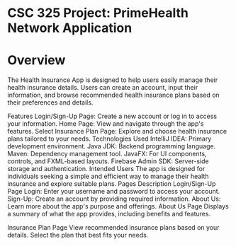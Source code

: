 # CSC 325 Project: PrimeHealth Network Application

# Overview
The Health Insurance App is designed to help users easily manage their health insurance details. Users can create an account, input their information, and browse recommended health insurance plans based on their preferences and details.

Features
Login/Sign-Up Page: Create a new account or log in to access your information.
Home Page: View and navigate through the app's features.
Select Insurance Plan Page: Explore and choose health insurance plans tailored to your needs.
Technologies Used
IntelliJ IDEA: Primary development environment.
Java JDK: Backend programming language.
Maven: Dependency management tool.
JavaFX: For UI components, controls, and FXML-based layouts.
Firebase Admin SDK: Server-side storage and authentication.
Intended Users
The app is designed for individuals seeking a simple and efficient way to manage their health insurance and explore suitable plans.
Pages Description
Login/Sign-Up Page
Login: Enter your username and password to access your account.
Sign-Up: Create an account by providing required information.
About Us: Learn more about the app's purpose and offerings.
About Us Page
Displays a summary of what the app provides, including benefits and features.

Insurance Plan Page
View recommended insurance plans based on your details.
Select the plan that best fits your needs.
